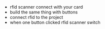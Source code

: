* rfid scanner connect with your card
* build the same thing with buttons
* connect rfid to the project
* when one button clicked rfid scanner switch
